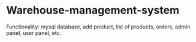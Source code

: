 # Warehouse-management-system
Functionality: mysql database, add product, list of products, orders, admin panel, user panel, etc.
